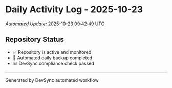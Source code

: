 # Daily Activity Log - 2025-10-23

*Automated Update:* 2025-10-23 09:42:49 UTC

## Repository Status
- ✅ Repository is active and monitored
- 🔄 Automated daily backup completed
- 📊 DevSync compliance check passed

---
Generated by DevSync automated workflow
